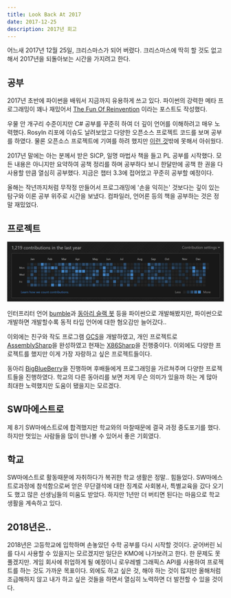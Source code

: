 ```yaml
---
title: Look Back At 2017
date: 2017-12-25
description: 2017년 회고
---
```


어느새 2017년 12월 25일, 크리스마스가 되어 버렸다. 크리스마스에 딱히 할 것도 없고 해서 2017년을 되돌아보는 시간을 가지려고 한다.

## 공부

2017년 초반에 파이썬을 배워서 지금까지 유용하게 쓰고 있다. 파이썬의 강력한 메타 프로그래밍이 꽤나 재밌어서 [The Fun Of Reinvention](https://phillyai.github.io/2017-07-02-The-Fun-Of-Reinvention/) 이라는 포스트도 작성했다.

우물 안 개구리 수준이지만 C# 공부를 꾸준히 하여 더 깊이 언어를 이해하려고 매우 노력했다. Rosyln 리포에 이슈도 날려보았고 다양한 오픈소스 프로젝트 코드를 보며 공부를 하였다. 물론 오픈소스 프로젝트에 기여를 하려 했지만 [이런 것](https://github.com/dotnet/roslyn/issues/23833)밖에 못해서 아쉬웠다.

2017년 말에는 아는 분께서 받은 SICP, 일명 마법사 책을 들고 PL 공부를 시작했다. 모든 내용은 아니지만 요약하여 공책 정리를 하며 공부하다 보니 한달만에 공책 한 권을 다 사용할 만큼 열심히 공부했다. 지금은 챕터 3.3에 접어었고 꾸준히 공부할 예정이다.

올해는 작년까지처럼 무작정 만들어서 프로그래밍에 '손을 익히는' 것보다는 깊이 있는 탐구와 이론 공부 위주로 시간을 보냈다. 컴파일러, 언어론 등의 책을 공부하는 것은 정말 재밌었다.

## 프로젝트

![contribute](./2017-contribute.png)

인터프리터 언어 [bumble](https://github.com/phillyai/bumble)과 [동아리 슬랙 봇](https://github.com/Big-BlueBerry/bigblueberrybot) 등을 파이썬으로 개발해봤지만, 파이썬으로 개발하면 개발할수록 동적 타입 언어에 대한 혐오감만 늘어갔다..

이외에는 친구와 작도 프로그램 [GCS](https://github.com/Big-BlueBerry/GCS)을 개발하였고, 개인 프로젝트로 [AssemblySharp](https://github.com/phillyai/AssemblySharp)을 완성하였고 현재는 [X86Sharp](https://github.com/phillyai/X86Sharp)을 진행중이다. 이외에도 다양한 프로젝트를 했지만 이게 가장 자랑하고 싶은 프로젝트들이다.

동아리 [BigBlueBerry](https://github.com/Big-BlueBerry/)을 진행하며 후배들에게 프로그래밍을 가르쳐주며 다양한 프로젝트들을 진행하였다. 학교의 다른 동아리를 보면 저게 무슨 의미가 있을까 하는 게 많아 최대한 노력했지만 도움이 됐을지는 모르겠다.

## SW마에스트로

제 8기 SW마에스트로에 합격했지만 학교와의 마찰때문에 결국 과정 중도포기를 했다. 하지만 멋있는 사람들을 많이 만나볼 수 있어서 좋은 기회였다.

## 학교

SW마에스트로 활동때문에 자취하다가 복귀한 학교 생활은 정말.. 힘들었다. SW마에스트로과정에 참석함으로써 얻은 무단결석에 대한 징계로 사회봉사, 특별교육을 갔다 오기도 했고 많은 선생님들의 미움도 받았다. 하지만 1년만 더 버티면 된다는 마음으로 학교 생활을 계속하고 있다.

## 2018년은..

2018년은 고등학교에 입학하며 손놓았던 수학 공부를 다시 시작할 것이다. 굳어버린 뇌를 다시 사용할 수 있을지는 모르겠지만 일단은 KMO에 나가보려고 한다. 한 문제도 못풀겠지만.
게임 회사에 취업하게 될 예정이니 로우레벨 그래픽스 API를 사용하여 프로젝트를 하는 것도 가까운 목표이다. 외에도 하고 싶은 것, 해야 하는 것이 많지만 올해처럼 조급해하지 않고 내가 하고 싶은 것들을 하면서 열심히 노력하면 더 발전할 수 있을 것이다.
